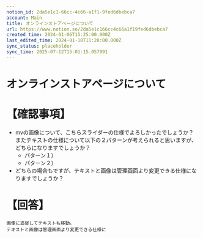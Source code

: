 ```yaml
---
notion_id: 2da5e1c1-66cc-4c66-a1f1-9fed6dbebca7
account: Main
title: オンラインストアページについて
url: https://www.notion.so/2da5e1c166cc4c66a1f19fed6dbebca7
created_time: 2024-01-06T15:25:00.000Z
last_edited_time: 2024-01-10T11:28:00.000Z
sync_status: placeholder
sync_time: 2025-07-12T15:01:15.057991
---
```

# オンラインストアページについて

# 【確認事項】
- mvの画像について、こちらスライダーの仕様でよろしかったでしょうか？
またテキストの仕様について以下の２パターンが考えられると思いますが、どちらになりますでしょうか？
  - パターン１）
  - パターン２）
- どちらの場合もですが、テキストと画像は管理画面より変更できる仕様になりますでしょうか？
# 【回答】
```plain text
画像に追従してテキストも移動。
テキストと画像は管理画面より変更できる仕様に
```